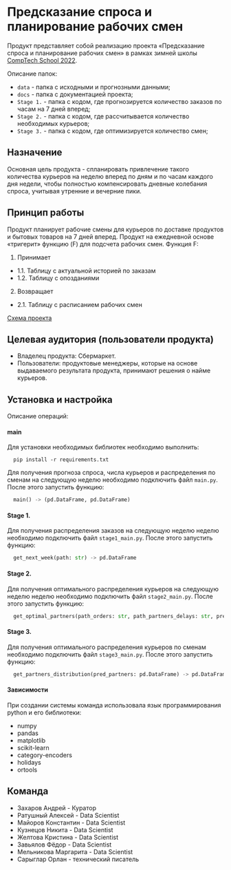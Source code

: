 # Предсказание спроса и планирование рабочих смен
Продукт представляет собой реализацию проекта «Предсказание спроса и планирование рабочих смен» в рамках зимней школы [CompTech School 2022](https://comptechschool.com/).

Описание папок: 
- ```data``` - папка с исходными и прогнозными данными;
- ```docs``` - папка с документацией проекта;
- ```Stage 1.``` - папка с кодом, где прогнозируется количество заказов по часам на 7 дней вперед;
- ```Stage 2.``` - папка с кодом, где рассчитывается количество необходимых курьеров;
- ```Stage 3.``` - папка с кодом, где оптимизируется количество смен;
## Назначение
Основная цель продукта - спланировать привлечение такого количества курьеров на неделю вперед по дням и по часам каждого дня недели, чтобы полностью компенсировать дневные колебания спроса, учитывая утренние и вечерние пики.

## Принцип работы

Продукт планирует рабочие смены для курьеров по доставке продуктов и бытовых товаров на 7 дней вперед. 
Продукт на ежедневной основе «тригерит» функцию (F) для подсчета рабочих смен.
Функция F:
1. Принимает
- 1.1.  Таблицу с актуальной историей по заказам
- 1.2.  Таблицу с опозданиями 
2. Возвращает
- 2.1. Таблицу с расписанием рабочих смен

[Схема проекта](./docs/source/common_view_of_project.svg)

## Целевая аудитория (пользователи продукта)

- Владелец продукта: Сбермаркет.
- Пользователи: продуктовые менеджеры, которые на основе выдаваемого результата продукта, принимают решения о найме курьеров.


## Установка и настройка

Описание операций:
#### main
Для установки необходимых библиотек необходимо выполнить:
```shell
  pip install -r requirements.txt
```

Для получения прогноза спроса, числа курьеров и распределения по сменам на следующую неделю необходимо подключить файл ```main.py```. После этого запустить функцию:
```python
  main() -> (pd.DataFrame, pd.DataFrame)
```

#### Stage 1.
Для получения распределения заказов на следующую неделю неделю необходимо подключить файл ```stage1_main.py```. 
После этого запустить функцию:
```python
  get_next_week(path: str) -> pd.DataFrame
```
#### Stage 2.
Для получения оптимального распределения курьеров на следующую неделю неделю необходимо подключить файл ```stage2_main.py```. 
После этого запустить функцию:
```python
  get_optimal_partners(path_orders: str, path_partners_delays: str, pred_orders: pd.DataFrame) -> pd.DataFrame
```
#### Stage 3.
Для получения оптимального распределения курьеров по сменам необходимо подключить файл ```stage3_main.py```. 
После этого запустить функцию:
```python
  get_partners_distribution(pred_partners: pd.DataFrame) -> pd.DataFrame
```


#### Зависимости

При создании системы команда использовала язык программирования python и его библиотеки:
- numpy
- pandas
- matplotlib
- scikit-learn
- category-encoders
- holidays
- ortools

## Команда
- Захаров Андрей - Куратор
- Ратушный Алексей - Data Scientist
- Майоров Константин - Data Scientist
- Кузнецов Никита - Data Scientist
- Желтова Кристина - Data Scientist
- Завьялов Фёдор - Data Scientist
- Мельникова Маргарита - Data Scientist
- Сарыглар Орлан - технический писатель
